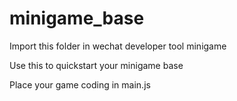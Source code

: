 # minigame_base

Import this folder in wechat developer tool minigame

Use this to quickstart your minigame base

Place your game coding in main.js

